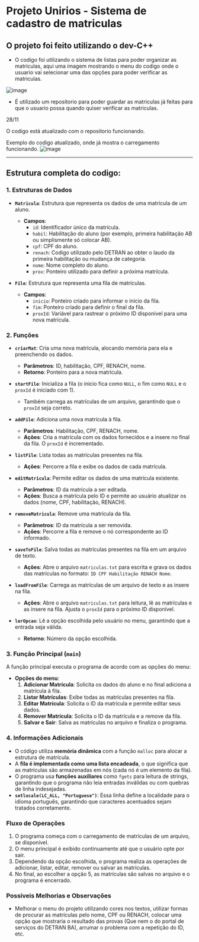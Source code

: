 # Projeto Unirios - Sistema de cadastro de matriculas
## O projeto foi feito utilizando o dev-C++ 

- O codigo foi utilizando o sistema de listas para poder organizar as matriculas, aqui uma imagem mostrando o menu do codigo onde o usuario vai selecionar uma das opções para poder verificar as matriculas.

![image](https://github.com/user-attachments/assets/3eb66f3d-968c-43d1-9179-e876b52ddf44)

- É utilizado um repositorio para poder guardar as matriculas já feitas para que o usuario possa quando quiser verificar as matriculas.

28/11

O codigo está atualizado com o repositorio funcionando.

Exemplo do codigo atualizado, onde já mostra o carregamento funcionando.
![image](https://github.com/user-attachments/assets/6d7c4a59-c215-483b-9a40-d12bb4fad511)

-----------------
Estrutura completa do codigo:
----------------

### **1. Estruturas de Dados**

- **`Matricula`**: Estrutura que representa os dados de uma matrícula de um aluno.
  - **Campos**:
    - `id`: Identificador único da matrícula.
    - `habil`: Habilitação do aluno (por exemplo, primeira habilitação AB ou simplismente só colocar AB).
    - `cpf`: CPF do aluno.
    - `renach`: Codigo utilizado pelo DETRAN ao obter o laudo da primeira habilitação ou mudança de categoria.
    - `nome`: Nome completo do aluno.
    - `prox`: Ponteiro utilizado para definir a próxima matrícula.

- **`File`**: Estrutura que representa uma fila de matrículas.
  - **Campos**:
    - `inicio`: Ponteiro criado para informar o início da fila.
    - `fim`: Ponteiro criado para definir o final da fila.
    - `proxId`: Variável para rastrear o próximo ID disponível para uma nova matrícula.

### **2. Funções**

- **`criarMat`**: Cria uma nova matrícula, alocando memória para ela e preenchendo os dados.
  - **Parâmetros**: ID, habilitação, CPF, RENACH, nome.
  - **Retorno**: Ponteiro para a nova matrícula.

- **`startFile`**: Inicializa a fila (o inicio fica como `NULL`, o fim como `NULL` e o `proxId` é iniciado com 1).
  - Também carrega as matrículas de um arquivo, garantindo que o `proxId` seja correto.

- **`addFile`**: Adiciona uma nova matrícula à fila.
  - **Parâmetros**: Habilitação, CPF, RENACH, nome.
  - **Ações**: Cria a matrícula com os dados fornecidos e a insere no final da fila. O `proxId` é incrementado.

- **`listFile`**: Lista todas as matrículas presentes na fila.
  - **Ações**: Percorre a fila e exibe os dados de cada matrícula.

- **`editMatricula`**: Permite editar os dados de uma matrícula existente.
  - **Parâmetros**: ID da matrícula a ser editada.
  - **Ações**: Busca a matrícula pelo ID e permite ao usuário atualizar os dados (nome, CPF, habilitação, RENACH).

- **`removeMatricula`**: Remove uma matrícula da fila.
  - **Parâmetros**: ID da matrícula a ser removida.
  - **Ações**: Percorre a fila e remove o nó correspondente ao ID informado.

- **`saveToFile`**: Salva todas as matrículas presentes na fila em um arquivo de texto.
  - **Ações**: Abre o arquivo `matriculas.txt` para escrita e grava os dados das matrículas no formato: `ID CPF Habilitação RENACH Nome`.

- **`loadFromFile`**: Carrega as matrículas de um arquivo de texto e as insere na fila.
  - **Ações**: Abre o arquivo `matriculas.txt` para leitura, lê as matrículas e as insere na fila. Ajusta o `proxId` para o próximo ID disponível.

- **`lerOpcao`**: Lê a opção escolhida pelo usuário no menu, garantindo que a entrada seja válida.
  - **Retorno**: Número da opção escolhida.

### **3. Função Principal (`main`)**

A função principal executa o programa de acordo com as opções do menu:

- **Opções do menu**:
  1. **Adicionar Matrícula**: Solicita os dados do aluno e no final adiciona a matrícula à fila.
  2. **Listar Matrículas**: Exibe todas as matrículas presentes na fila.
  3. **Editar Matrícula**: Solicita o ID da matrícula e permite editar seus dados.
  4. **Remover Matrícula**: Solicita o ID da matrícula e a remove da fila.
  5. **Salvar e Sair**: Salva as matrículas no arquivo e finaliza o programa.

### **4. Informações Adicionais**

- O código utiliza **memória dinâmica** com a função `malloc` para alocar a estrutura de matrícula.
- A **fila é implementada como uma lista encadeada**, o que significa que as matrículas são armazenadas em nós (cada nó é um elemento da fila).
- O programa usa **funções auxiliares** como `fgets` para leitura de strings, garantindo que o programa não leia entradas inválidas ou com quebras de linha indesejadas.
- **`setlocale(LC_ALL, "Portuguese")`**: Essa linha define a localidade para o idioma português, garantindo que caracteres acentuados sejam tratados corretamente.

### **Fluxo de Operações**

1. O programa começa com o carregamento de matrículas de um arquivo, se disponível.
2. O menu principal é exibido continuamente até que o usuário opte por sair.
3. Dependendo da opção escolhida, o programa realiza as operações de adicionar, listar, editar, remover ou salvar as matrículas.
4. No final, ao escolher a opção 5, as matrículas são salvas no arquivo e o programa é encerrado.

### **Possíveis Melhorias e Observações**

- Melhorar o menu do projeto utilizando cores nos textos, utilizar formas de procurar as matrículas pelo nome, CPF ou RENACH, colocar uma opção que mostraria o resultado das provas (Que nem o do portal de serviços do DETRAN BA), arrumar o problema com a repetição do ID, etc. 
